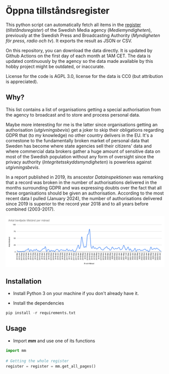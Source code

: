 # Öppna tillståndsregister

This python script can automatically fetch all items in the [register](https://mediemyndigheten.se/tillstandsregister/) (*tillståndsregister*) of the Swedish Media agency (*Mediemyndigheten*), previously at the Swedish Press and Broadcasting Authority (*Myndigheten för press, radio och tv*). It exports the result as JSON or CSV.

On this repository, you can download the data directly. It is updated by Github Actions on the first day of each month at 1AM CET. The data is updated continuously by the agency so the data made available by this hobby project might be outdated, or inaccurate.

License for the code is AGPL 3.0, license for the data is CC0 (but attribution is appreciated).

## Why?

This list contains a list of organisations getting a special authorisation from the agency to broadcast and to store and process personal data.

Maybe more interesting for me is the latter since organisations getting an authorisation (*utgivningsbevis*) get a joker to skip their obligations regarding GDPR that (to my knowledge) no other country delivers in the EU. It's a cornestone to the fundamentally broken market of personal data that Sweden has become where state agencies sell their citizens' data and where commercial data brokers gather a huge amount of sensitive data on most of the Swedish population without any form of oversight since the privacy authority (*Integritetsskyddsmyndigheten*) is powerless against *utgivningsbevis*.

In a report published in 2019, its anscestor *Datainspektionen* was remarking that a record was broken in the number of authorisations delivered in the months surrounding GDPR and was expressing doubts over the fact that all these organisations should be given an authorisation. According to the most recent data I pulled (January 2024), the number of authorisations delivered since 2019 is superior to the record year 2018 and to all years before combined (2003-2017).

![Antal beviljade tillstånd per månad](tillstand-per-manad.svg)

## Installation

- Install Python 3 on your machine if you don't already have it.

- Install the dependencies

```python
pip install -r requirements.txt
```

## Usage

- Import ***mm*** and use one of its functions

```python
import mm

# Getting the whole register
register = register = mm.get_all_pages()
